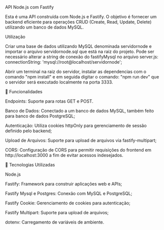 API Node.js com Fastify

Esta é uma API construída com Node.js e Fastify. O objetivo é fornecer um backend eficiente para operações CRUD (Create, Read, Update, Delete) utilizando um banco de dados MySQL.

Utilização

Criar uma base de dados utilizando MySQL denominada servidornode e importar o arquivo servidornode.sql que está na raiz do projeto. Pode ser necessário alterar a string de conexão do fastifyMysql no arquivo server.js: connectionString: 'mysql://root@localhost/servidornode';

Abrir um terminal na raiz do servidor, instalar as dependencias com o comando "npm install" e em seguida digitar o comando: "npm run dev" que o servidor será executado localmente na porta 3333.

🚀 Funcionalidades

Endpoints: Suporte para rotas GET e POST.

Banco de Dados: Conectado a um banco de dados MySQL, também feito para banco de dados PostgreSQL;

Autenticação: Utiliza cookies httpOnly para gerenciamento de sessão definido pelo backend;

Upload de Arquivos: Suporte para upload de arquivos via fastify-multipart;

CORS: Configuração de CORS para permitir requisições do frontend em http://localhost:3000 a fim de evitar acessos indesejados.

🔧 Tecnologias Utilizadas

Node.js

Fastify: Framework para construir aplicações web e APIs;

Fastify Mysql e Postgres: Conexão com MySQL e PostgreSQL;

Fastify Cookie: Gerenciamento de cookies para autenticação;

Fastify Multipart: Suporte para upload de arquivos;

dotenv: Carregamento de variáveis de ambiente.